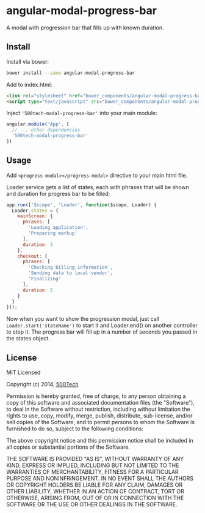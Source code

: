 # angular-modal-progress-bar

A modal with progression bar that fills up with known duration.


## Install

Install via bower:

```bash
bower install --save angular-modal-progress-bar
```

Add to index.html:

```html
<link rel="stylesheet" href="bower_components/angular-modal-progress-bar/dist/angular-modal-progress-bar.css">
<script type="text/javascript" src="bower_components/angular-modal-progress-bar/dist/angular-modal-progress-bar.js"></script>
```

Inject ``'500tech-modal-progress-bar'`` into your main module:

```javascript
angular.module('App', [
  // ... other dependencies
  '500tech-modal-progress-bar'
])
```

## Usage

Add ``<progress-modal></progress-modal>`` directive to your main html file.

Loader service gets a list of states, each with phrases that will be shown and duration for progress bar to be filled:

```javascript
app.run(['$scope', 'Loader', function($scope, Loader) {
  Loader.states = {
    mainScreen: {
      phrases: [
        'Loading application',
        'Preparing markup'
      ],
      duration: 3
    },
    checkout: {
      phrases: [
        'Checking billing information',
        'Sending data to local vendor',
        'Finalizing'
      ],
      duration: 5
    }
  }
}]);
```

Now when you want to show the progression modal, just call ```Loader.start('stateName')``` to start it and Loader.end() on another controller to stop it. The progress bar will fill up in a number of seconds you passed in the states object.


## License

MIT Licensed

Copyright (c) 2014, [500Tech](http://500tech.com)

Permission is hereby granted, free of charge, to any person obtaining a copy of this software and associated
documentation files (the "Software"), to deal in the Software without restriction, including without limitation the
rights to use, copy, modify, merge, publish, distribute, sub-license, and/or sell copies of the Software, and to
permit persons to whom the Software is furnished to do so, subject to the following conditions:

The above copyright notice and this permission notice shall be included in all copies or substantial portions of the
Software.

THE SOFTWARE IS PROVIDED "AS IS", WITHOUT WARRANTY OF ANY KIND, EXPRESS OR IMPLIED, INCLUDING BUT NOT LIMITED TO THE
WARRANTIES OF MERCHANTABILITY, FITNESS FOR A PARTICULAR PURPOSE AND NONINFRINGEMENT. IN NO EVENT SHALL THE AUTHORS OR
COPYRIGHT HOLDERS BE LIABLE FOR ANY CLAIM, DAMAGES OR OTHER LIABILITY, WHETHER IN AN ACTION OF CONTRACT, TORT OR
OTHERWISE, ARISING FROM, OUT OF OR IN CONNECTION WITH THE SOFTWARE OR THE USE OR OTHER DEALINGS IN THE SOFTWARE.
